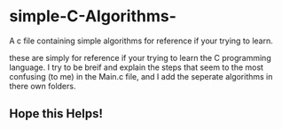 # simple-C-Algorithms-
A c file containing simple algorithms for reference if your trying to learn.


these are simply for reference if your trying to learn the C programming language. I try to be breif and explain the steps that seem to the most confusing (to me) in the Main.c file, and I add the seperate algorithms in there own folders. 



## Hope this Helps!
